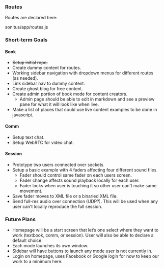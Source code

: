 ### Routes

Routes are declared here:

sonitus/app/routes.js

### Short-term Goals

#### Book

* ~~Setup initial repo.~~
* Create dummy content for routes.
* Working sidebar navigation with dropdown menus for different routes (as needed).
* Link sidebar nav to dummy content.
* Create ghost blog for free content.
* Create admin portion of book mode for content creators.
  * Admin page should be able to edit in markdown and see a preview pane for what it will look like when live.
* Make a list of places that could use live content examples to be done in javascript.
  
#### Comm

* Setup text chat.
* Setup WebRTC for video chat.

#### Session

* Prototype two users connected over sockets.
* Setup a basic example with 4 faders affecting four different sound files. 
  * Fader should control same fader on each users screen.
  * Fader change affects sound playback locally for each user.
  * Fader locks when user is touching it so other user can't make same movement.
* Save fader moves to XML file or a binaried XML file.
* Send full-res audio over connection (UDP?). This will be used when any user can't locally reproduce the full session.


### Future Plans

* Homepage will be a start screen that let’s one select where they want to work (textbook, comm, or session). User will also be able to declare a default choice.
* Each mode launches its own window.
* Sidebar will have buttons to launch any mode user is not currently in.
* Login on homepage, uses Facebook or Google login for now to keep our work to a minimum here.
